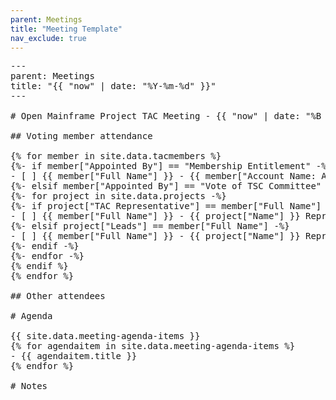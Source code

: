 ```yaml
---
parent: Meetings
title: "Meeting Template"
nav_exclude: true
---
```


<pre>
---
parent: Meetings
title: "{{ "now" | date: "%Y-%m-%d" }}"
---

# Open Mainframe Project TAC Meeting - {{ "now" | date: "%B %e, %Y" }}

## Voting member attendance

{% for member in site.data.tacmembers %}
{%- if member["Appointed By"] == "Membership Entitlement" -%}
- [ ] {{ member["Full Name"] }} - {{ member["Account Name: Account Name"] }}
{%- elsif member["Appointed By"] == "Vote of TSC Committee" -%}
{%- for project in site.data.projects -%}
{%- if project["TAC Representative"] == member["Full Name"] -%}
- [ ] {{ member["Full Name"] }} - {{ project["Name"] }} Representative
{%- elsif project["Leads"] == member["Full Name"] -%}
- [ ] {{ member["Full Name"] }} - {{ project["Name"] }} Representative
{%- endif -%}
{%- endfor -%}
{% endif %}
{% endfor %}

## Other attendees

# Agenda

{{ site.data.meeting-agenda-items }}
{% for agendaitem in site.data.meeting-agenda-items %}
- {{ agendaitem.title }}
{% endfor %}

# Notes

</pre>


